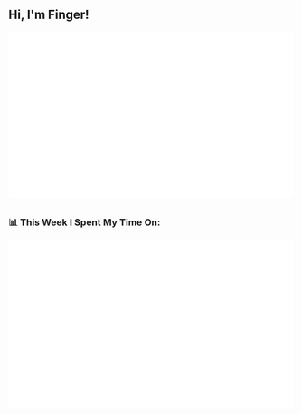 <h2> Hi, I'm Finger!</h2>

<img align="right" src="https://raw.githubusercontent.com/spianmo/github-stats/master/generated/overview.svg#gh-light-mode-only">

<!-- <img align="right" height="160em" src="https://github-readme-stats-eight-theta.vercel.app/api/top-langs/?username=spianmo&layout=compact&langs_count=8&theme=algolia"/>	 -->
	
```go
package main

type Me struct {
	Name   string
	Job    string
	Code   string
	Skills string
}

func main() {
	me := &Me{
		Name:   "Finger",
		Job:    "Client-side Engineer",
		Code:   "Java and C++ and Others",
		Skills: "Android Security NLP ^o^",
	}
	_ = me
}
```


<h3>📊 This Week I Spent My Time On:</h3>
<img align='right' src="https://raw.githubusercontent.com/spianmo/github-stats/master/generated/languages.svg#gh-light-mode-only">

<!--START_SECTION:waka-->

```txt
C++                  19 hrs 4 mins   ██████████▒░░░░░░░░░░░░░░   41.64 %
Java                 14 hrs 2 mins   ███████▓░░░░░░░░░░░░░░░░░   30.67 %
CMake                4 hrs 11 mins   ██▒░░░░░░░░░░░░░░░░░░░░░░   09.16 %
ObjectiveC           3 hrs 31 mins   ██░░░░░░░░░░░░░░░░░░░░░░░   07.69 %
XML                  2 hrs 48 mins   █▓░░░░░░░░░░░░░░░░░░░░░░░   06.11 %
```

<!--END_SECTION:waka-->
